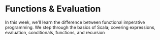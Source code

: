 # Functions & Evaluation

In this week, we'll learn the difference between functional imperative programming. We step through the basics of Scala; covering expressions, evaluation, conditionals, functions, and recursion
